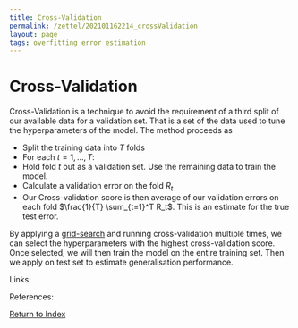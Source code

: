 ```yaml
---
title: Cross-Validation
permalink: /zettel/202101162214_crossValidation
layout: page
tags: overfitting error estimation 
---
```

# Cross-Validation

Cross-Validation is a technique to avoid the requirement of a third split of our available data for a validation set. That is a set 
of the data used to tune the hyperparameters of the model. The method proceeds as

- Split the training data into $T$ folds
- For each $t = 1, \dots, T$:
- Hold fold $t$ out as a validation set. Use the remaining data to train the model.
- Calculate a validation error on the fold $R_t$
- Our Cross-validation score is then average of our validation errors on each fold $\frac{1}{T} \sum_{t=1}^T R_t$. This is an estimate for the true test error.

By applying a [grid-search](TODOs) and running cross-validation multiple times, we can select the hyperparameters with the highest cross-validation score. 
Once selected, we will then train the model on the entire training set. Then we apply on test set to estimate generalisation performance.


Links: 

References: 

[Return to Index](index)